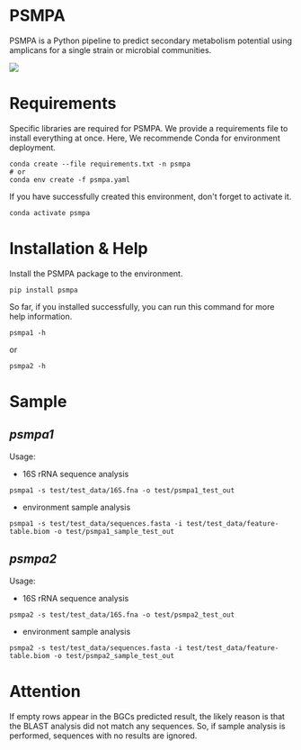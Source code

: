 # PSMPA

PSMPA is a Python pipeline to predict secondary metabolism potential using amplicans  for a single strain or microbial communities.

![]( https://cdn.jsdelivr.net/gh/BioGavin/Pic/imgpsmpa_logo2.png)

# Requirements
Specific libraries are required for PSMPA. We provide a requirements file to install everything at once.
Here, We recommende Conda for environment deployment.
```shell
conda create --file requirements.txt -n psmpa
# or
conda env create -f psmpa.yaml
```
If you have successfully created this environment, don't forget to activate it.
```shell
conda activate psmpa
```

# Installation & Help
Install the PSMPA package to the environment.
```shell
pip install psmpa
```
So far, if you installed successfully, you can run this command for more help information.
```shell
psmpa1 -h
```
or
```shell
psmpa2 -h
```

# Sample
## *psmpa1*

Usage:
- 16S rRNA sequence analysis
```shell
psmpa1 -s test/test_data/16S.fna -o test/psmpa1_test_out
```

- environment sample analysis
```shell
psmpa1 -s test/test_data/sequences.fasta -i test/test_data/feature-table.biom -o test/psmpa1_sample_test_out
```


## *psmpa2*
Usage:
- 16S rRNA sequence analysis
```shell
psmpa2 -s test/test_data/16S.fna -o test/psmpa2_test_out
```

- environment sample analysis
```shell
psmpa2 -s test/test_data/sequences.fasta -i test/test_data/feature-table.biom -o test/psmpa2_sample_test_out
```


# Attention
If empty rows appear in the BGCs predicted result, the likely reason is that the BLAST analysis did not match any sequences. So, if sample analysis is performed, sequences with no results are ignored.
